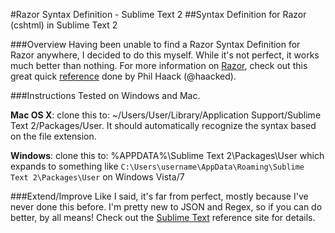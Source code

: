 #Razor Syntax Definition - Sublime Text 2
##Syntax Definition for Razor (cshtml) in Sublime Text 2

###Overview
Having been unable to find a Razor Syntax Definition for Razor anywhere, I decided to do this myself. While it's not perfect, it works much better than nothing. For more information on [Razor](http://www.asp.net/web-pages/tutorials/basics/2-introduction-to-asp-net-web-programming-using-the-razor-syntax), check out this great quick [reference](http://haacked.com/archive/2011/01/06/razor-syntax-quick-reference.aspx) done by Phil Haack (@haacked).

###Instructions
Tested on Windows and Mac. 

**Mac OS X**: clone this to: ~/Users/User/Library/Application Support/Sublime Text 2/Packages/User. It should automatically recognize the syntax based on the file extension.

**Windows**: clone this to: %APPDATA%\Sublime Text 2\Packages\User which expands to something like 
`C:\Users\username\AppData\Roaming\Sublime Text 2\Packages\User` on Windows Vista/7


###Extend/Improve
Like I said, it's far from perfect, mostly because I've never done this before. I'm pretty new to JSON and Regex, so if you can do better, by all means! Check out the [Sublime Text](http://docs.sublimetext.info/en/latest/reference/reference.html) reference site for details.
